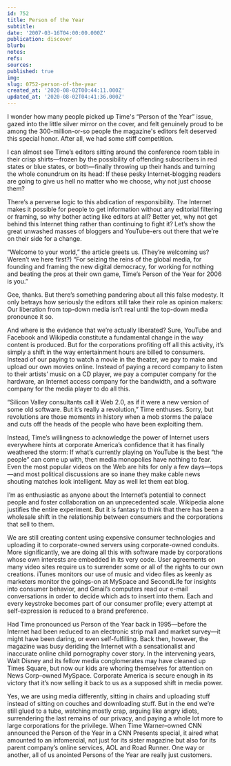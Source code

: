 ```yaml
---
id: 752
title: Person of the Year
subtitle: 
date: '2007-03-16T04:00:00.000Z'
publication: discover
blurb: 
notes: 
refs: 
sources: 
published: true
img: 
slug: 0752-person-of-the-year
created_at: '2020-08-02T00:44:11.000Z'
updated_at: '2020-08-02T04:41:36.000Z'
---
```

I wonder how many people picked up Time's “Person of the Year” issue, gazed into the little silver mirror on the cover, and felt genuinely proud to be among the 300-million-or-so people the magazine's editors felt deserved this special honor. After all, we had some stiff competition.

I can almost see Time’s editors sitting around the conference room table in their crisp shirts—frozen by the possibility of offending subscribers in red states or blue states, or both—finally throwing up their hands and turning the whole conundrum on its head: If these pesky Internet-blogging readers are going to give us hell no matter who we choose, why not just choose them?

There’s a perverse logic to this abdication of responsibility. The Internet makes it possible for people to get information without any editorial filtering or framing, so why bother acting like editors at all? Better yet, why not get behind this Internet thing rather than continuing to fight it? Let’s show the great unwashed masses of bloggers and YouTube-ers out there that we’re on their side for a change.

“Welcome to your world,” the article greets us. (They’re welcoming us? Weren’t we here first?) “For seizing the reins of the global media, for founding and framing the new digital democracy, for working for nothing and beating the pros at their own game, Time’s Person of the Year for 2006 is you.”

Gee, thanks. But there’s something pandering about all this false modesty. It only betrays how seriously the editors still take their role as opinion makers: Our liberation from top-down media isn’t real until the top-down media pronounce it so.

And where is the evidence that we’re actually liberated? Sure, YouTube and Facebook and Wikipedia constitute a fundamental change in the way content is produced. But for the corporations profiting off all this activity, it’s simply a shift in the way entertainment hours are billed to consumers. Instead of our paying to watch a movie in the theater, we pay to make and upload our own movies online. Instead of paying a record company to listen to their artists’ music on a CD player, we pay a computer company for the hardware, an Internet access company for the bandwidth, and a software company for the media player to do all this.

“Silicon Valley consultants call it Web 2.0, as if it were a new version of some old software. But it’s really a revolution,” Time enthuses. Sorry, but revolutions are those moments in history when a mob storms the palace and cuts off the heads of the people who have been exploiting them.

Instead, Time’s willingness to acknowledge the power of Internet users everywhere hints at corporate America’s confidence that it has finally weathered the storm: If what’s currently playing on YouTube is the best “the people” can come up with, then media monopolies have nothing to fear. Even the most popular videos on the Web are hits for only a few days—tops—and most political discussions are so inane they make cable news shouting matches look intelligent. May as well let them eat blog.

I’m as enthusiastic as anyone about the Internet’s potential to connect people and foster collaboration on an unprecedented scale. Wikipedia alone justifies the entire experiment. But it is fantasy to think that there has been a wholesale shift in the relationship between consumers and the corporations that sell to them.

We are still creating content using expensive consumer technologies and uploading it to corporate-owned servers using corporate-owned conduits. More significantly, we are doing all this with software made by corporations whose own interests are embedded in its very code. User agreements on many video sites require us to surrender some or all of the rights to our own creations. iTunes monitors our use of music and video files as keenly as marketers monitor the goings-on at MySpace and SecondLife for insights into consumer behavior, and Gmail’s computers read our e-mail conversations in order to decide which ads to insert into them. Each and every keystroke becomes part of our consumer profile; every attempt at self-expression is reduced to a brand preference.

Had Time pronounced us Person of the Year back in 1995—before the Internet had been reduced to an electronic strip mall and market survey—it might have been daring, or even self-fulfilling. Back then, however, the magazine was busy deriding the Internet with a sensationalist and inaccurate online child pornography cover story. In the intervening years, Walt Disney and its fellow media conglomerates may have cleaned up Times Square, but now our kids are whoring themselves for attention on News Corp–owned MySpace. Corporate America is secure enough in its victory that it’s now selling it back to us as a supposed shift in media power.

Yes, we are using media differently, sitting in chairs and uploading stuff instead of sitting on couches and downloading stuff. But in the end we’re still glued to a tube, watching mostly crap, arguing like angry idiots, surrendering the last remains of our privacy, and paying a whole lot more to large corporations for the privilege. When Time Warner–owned CNN announced the Person of the Year in a CNN Presents special, it aired what amounted to an infomercial, not just for its sister magazine but also for its parent company’s online services, AOL and Road Runner. One way or another, all of us anointed Persons of the Year are really just customers.
